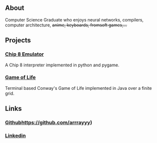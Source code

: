 ## About
Computer Science Graduate who enjoys neural networks, compilers, computer architecture, ~~anime, keyboards, fromsoft games,...~~
## Projects
### [Chip 8 Emulator](https://github.com/arrrayyy/chip8)
A Chip 8 interpreter implemented in python and pygame.
### [Game of Life](https://github.com/arrrayyy/gameoflife)
Terminal based Conway's Game of Life implemented in Java over a finite grid.
## Links
### [Github](https://github.com/arrrayyy)https://github.com/arrrayyy)
### [Linkedin](https://www.linkedin.com/in/raumaan-ahmed-3a46131bb/) 
